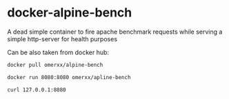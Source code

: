 # docker-alpine-bench
A dead simple container to fire apache benchmark requests while serving a simple http-server for health purposes

Can be also taken from docker hub:

```bash
docker pull omerxx/alpine-bench

docker run 8080:8080 omerxx/apline-bench

curl 127.0.0.1:8080
```
